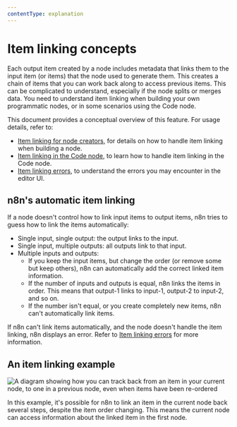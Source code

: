 ```yaml
---
contentType: explanation
---
```


# Item linking concepts

Each output item created by a node includes metadata that links them to the input item (or items) that the node used to generate them. This creates a chain of items that you can work back along to access previous items. This can be complicated to understand, especially if the node splits or merges data. You need to understand item linking when building your own programmatic nodes, or in some scenarios using the Code node. 

This document provides a conceptual overview of this feature. For usage details, refer to:

* [Item linking for node creators](/data/data-mapping/data-item-linking/item-linking-node-building/), for details on how to handle item linking when building a node.
* [Item linking in the Code node](/data/data-mapping/data-item-linking/item-linking-code-node/), to learn how to handle item linking in the Code node.
* [Item linking errors](/data/data-mapping/data-item-linking/item-linking-errors/), to understand the errors you may encounter in the editor UI.

## n8n's automatic item linking

If a node doesn't control how to link input items to output items, n8n tries to guess how to link the items automatically:

* Single input, single output: the output links to the input.
* Single input, multiple outputs: all outputs link to that input.
* Multiple inputs and outputs:
	* If you keep the input items, but change the order (or remove some but keep others), n8n can automatically add the correct linked item information.
	* If the number of inputs and outputs is equal, n8n links the items in order. This means that output-1 links to input-1, output-2 to input-2, and so on.
	* If the number isn't equal, or you create completely new items, n8n can't automatically link items.

If n8n can't link items automatically, and the node doesn't handle the item linking, n8n displays an error. Refer to [Item linking errors](/data/data-mapping/data-item-linking/item-linking-errors/) for more information.

## An item linking example

![A diagram showing how you can track back from an item in your current node, to one in a previous node, even when items have been re-ordered](/_images/data/data-mapping/data-item-linking/item-linking.png)

In this example, it's possible for n8n to link an item in the current node back several steps, despite the item order changing. This means the current node can access information about the linked item in the first node.


